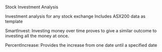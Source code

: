 Stock Investment Analysis

Investment analysis for any stock exchange
Includes ASX200 data as template

SmartInvest:
Investing money over time proves to give a similar outcome to investing all the money at once.

PercentIncrease:
Provides the increase from one date until a specified date

